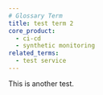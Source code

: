 ```yaml
---
# Glossary Term
title: test term 2
core_product:
  - ci-cd
  - synthetic monitoring
related_terms:
  - test service
---
```


This is another test.